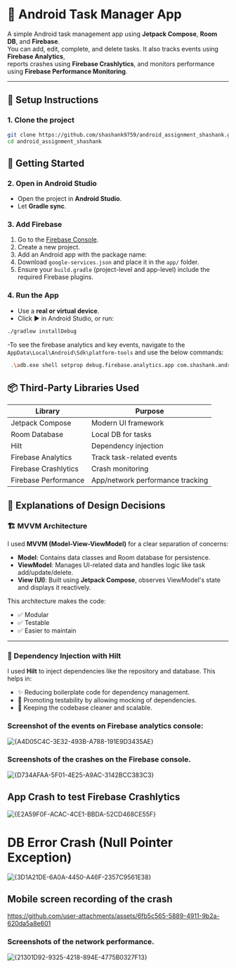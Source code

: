 # 📱 Android Task Manager App

A simple Android task management app using **Jetpack Compose**, **Room DB**, and **Firebase**.  
You can add, edit, complete, and delete tasks. It also tracks events using **Firebase Analytics**,  
reports crashes using **Firebase Crashlytics**, and monitors performance using **Firebase Performance Monitoring**.

---

## 🚀 Setup Instructions

### 1. Clone the project

```bash
git clone https://github.com/shashank9759/android_assignment_shashank.git
cd android_assignment_shashank
```
## 🚀 Getting Started

### 2. Open in Android Studio
- Open the project in **Android Studio**.
- Let **Gradle sync**.

### 3. Add Firebase
1. Go to the [Firebase Console](https://console.firebase.google.com).
2. Create a new project.
3. Add an Android app with the package name:
4. Download `google-services.json` and place it in the `app/` folder.
5. Ensure your `build.gradle` (project-level and app-level) include the required Firebase plugins.

### 4. Run the App
- Use a **real or virtual device**.
- Click ▶️ in Android Studio, or run:

```bash
./gradlew installDebug
```
-To see the firebase analytics and key events, navigate to the `AppData\Local\Android\Sdk\platform-tools` and  use the below commands:
```bash
 .\adb.exe shell setprop debug.firebase.analytics.app com.shashank.android_assignment_shashank
```
## 📦 Third-Party Libraries Used

| Library              | Purpose                          |
|----------------------|----------------------------------|
| Jetpack Compose      | Modern UI framework              |
| Room Database        | Local DB for tasks               |
| Hilt                 | Dependency injection             |
| Firebase Analytics   | Track task-related events        |
| Firebase Crashlytics | Crash monitoring                 |
| Firebase Performance | App/network performance tracking |



## 🧠 Explanations of Design Decisions

### 🏗️ MVVM Architecture

I used **MVVM (Model-View-ViewModel)** for a clear separation of concerns:

- **Model**: Contains data classes and Room database for persistence.
- **ViewModel**: Manages UI-related data and handles logic like task add/update/delete.
- **View (UI)**: Built using **Jetpack Compose**, observes ViewModel's state and displays it reactively.

This architecture makes the code:
- ✅ Modular
- ✅ Testable
- ✅ Easier to maintain

---

### 🔌 Dependency Injection with Hilt

I used **Hilt** to inject dependencies like the repository and database. This helps in:

- ✨ Reducing boilerplate code for dependency management.
- 🧪 Promoting testability by allowing mocking of dependencies.
- 🧼 Keeping the codebase cleaner and scalable.

### Screenshot of the events on Firebase analytics console:
![{A4D05C4C-3E32-493B-A788-191E9D3435AE}](https://github.com/user-attachments/assets/19fd1402-a4fd-4d9f-8547-718028dfd758)

###  Screenshots of the crashes on the Firebase console.
![{D734AFAA-5F01-4E25-A9AC-3142BCC383C3}](https://github.com/user-attachments/assets/1f6e164f-5204-4897-9689-368361e7645f)

## App Crash to test Firebase Crashlytics
![{E2A59F0F-ACAC-4CE1-BBDA-52CD468CE55F}](https://github.com/user-attachments/assets/78ac8e76-4bf6-4610-a01d-da5793b21e0b)

# DB Error Crash (Null Pointer Exception)
![{3D1A21DE-6A0A-4450-A46F-2357C9561E38}](https://github.com/user-attachments/assets/0019ed18-41ed-4f2d-857c-9d26d6b7ef6c)

## Mobile screen recording of the crash
https://github.com/user-attachments/assets/6fb5c565-5889-4911-9b2a-620da5a8e601


### Screenshots of the network performance.
![{21301D92-9325-4218-894E-4775B0327F13}](https://github.com/user-attachments/assets/f56a7656-9013-46cb-bd09-44db16622a59)
